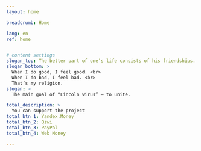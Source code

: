 ```yaml
---
layout: home

breadcrumb: Home

lang: en
ref: home


# content settings
slogan_top: The better part of one’s life consists of his friendships.
slogan_bottom: >
  When I do good, I feel good. <br>
  When I do bad, I feel bad. <br>
  That’s my religion.
slogan: >
  The main goal of “Lincoln virus” — to unite.

total_description: >
  You can support the project
total_btn_1: Yandex.Money
total_btn_2: Qiwi
total_btn_3: PayPal
total_btn_4: Web Money

---
```




